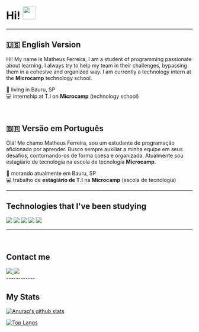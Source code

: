# Hi! <img src="https://media.giphy.com/media/hvRJCLFzcasrR4ia7z/giphy.gif" width="35px"> 
----------------

## 🇺🇸️  **English** Version 


Hi! My name is Matheus Ferreira, I am a student of programming passionate about learning. I always try to help my team in their challenges, bypassing them in a cohesive and organized way.
  I am currently a technology intern at the **Microcamp** technology school.

📌️ living in Bauru, SP
<br/>
💻️ internship at T.I on **Microcamp** (technology school)

<br/>

## 🇧🇷️ Versão em **Português**
 Olá! Me chamo Matheus Ferreira, sou um estudante de programação aficionado por aprender. Busco sempre auxiliar a minha equipe em seus desafios, contornando-os de forma coesa e organizada.
 Atualmente sou estagiário de tecnologia na escola de tecnologia **Microcamp**.

 
📌️ morando atualmente em Bauru, SP
<br/>
💻️ trabalho de **estágiário de T.I** na **Microcamp** (escola de tecnologia)
  

-----------

## **Technologies that I've been studying**

<img src="https://img.shields.io/badge/HTML5-E34F26?style=for-the-badge&logo=html5&logoColor=white">
<img src ="https://img.shields.io/badge/CSS3-1572B6?style=for-the-badge&logo=css3&logoColor=white">
<img src ="https://img.shields.io/badge/JavaScript-F7DF1E?style=for-the-badge&logo=javascript&logoColor=black">
<img src="https://img.shields.io/badge/Node.js-43853D?style=for-the-badge&logo=node.js&logoColor=white">
<img src="https://img.shields.io/badge/Electron-47848F?style=for-the-badge&logo=electron&logoColor=white">

-------------
<br>

## **Contact me**
<a href='https://www.linkedin.com/in/matheus-ferreira-9267091b3/'> 
    <img src="https://img.shields.io/badge/LinkedIn-0077B5?style=for-the-badge&logo=linkedin&logoColor=white" />
</a>

<a href="https://t.me/MattFerreira18">
   <img src="https://img.shields.io/badge/Telegram-2CA5E0?style=for-the-badge&logo=telegram&logoColor=white"> 
</a>

<br>
------------

## **My Stats**

 [![Anurag's github stats](https://github-readme-stats.vercel.app/api?username=MattFerreira18&show_icons=true&theme=tokyonight)](https://github.com/MattFerreira18/github-readme-stats)

[![Top Langs](https://github-readme-stats.vercel.app/api/top-langs/?username=MattFerreira18&show_icons=true&theme=tokyonight)](https://github.com/MattFerreira18/github-readme-stats)
